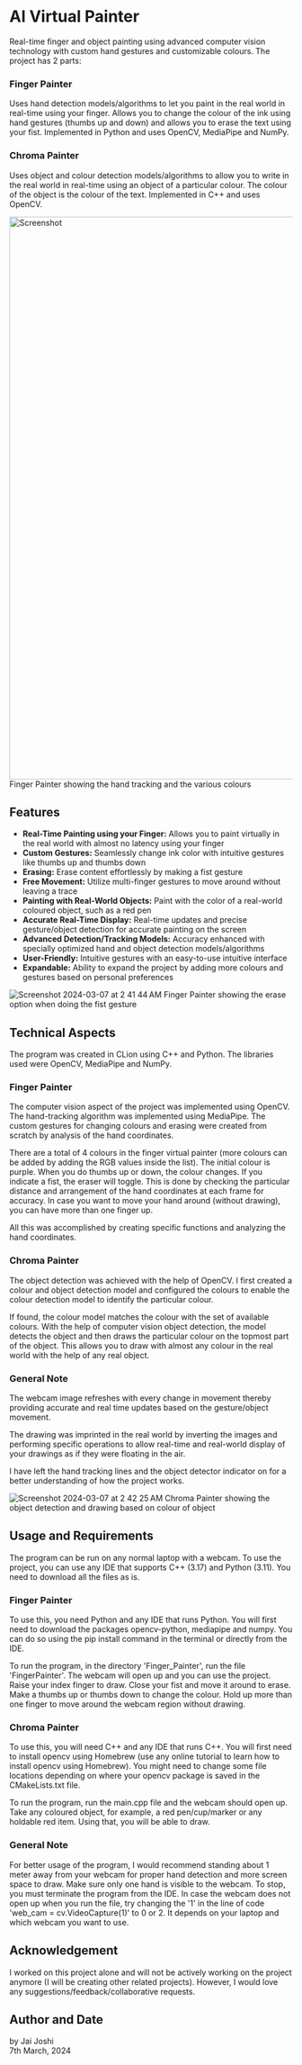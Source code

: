 # AI Virtual Painter

Real-time finger and object painting using advanced computer vision technology with custom hand gestures and customizable colours.
The project has 2 parts:

### Finger Painter
Uses hand detection models/algorithms to let you paint in the real 
world in real-time using your finger. Allows you to change the colour of the ink using hand gestures (thumbs up 
and down) and allows you to erase the text using your fist.
Implemented in Python and uses OpenCV, MediaPipe and NumPy.

### Chroma Painter
Uses object and colour detection models/algorithms to allow you to write in the real world in real-time using an object 
of a particular colour. The colour of the object is the colour of the text.
Implemented in C++ and uses OpenCV.

<img src="https://github.com/Jai0212/AI-Virtual-Painter/assets/86296165/4e552f5c-e403-4f1c-b140-a014d1478a5c" alt="Screenshot" width="1000">
Finger Painter showing the hand tracking and the various colours

## Features
- **Real-Time Painting using your Finger:** Allows you to paint virtually in the real world with almost no latency using
your finger
- **Custom Gestures:** Seamlessly change ink color with intuitive gestures like thumbs up and thumbs down
- **Erasing:** Erase content effortlessly by making a fist gesture
- **Free Movement:** Utilize multi-finger gestures to move around without leaving a trace
- **Painting with Real-World Objects:** Paint with the color of a real-world coloured object, such as a red pen
- **Accurate Real-Time Display:** Real-time updates and precise gesture/object detection for accurate painting on the screen
- **Advanced Detection/Tracking Models:** Accuracy enhanced with specially optimized hand and object detection models/algorithms
- **User-Friendly:** Intuitive gestures with an easy-to-use intuitive interface
- **Expandable:** Ability to expand the project by adding more colours and gestures based on personal preferences


![Screenshot 2024-03-07 at 2 41 44 AM](https://github.com/Jai0212/AI-Virtual-Painter/assets/86296165/d8b75c81-f2fc-4ba2-906a-dd0cebb48415)
Finger Painter showing the erase option when doing the fist gesture

## Technical Aspects
The program was created in CLion using C++ and Python. The libraries used were OpenCV, MediaPipe and NumPy.

### Finger Painter
The computer vision aspect of the project was implemented using OpenCV.
The hand-tracking algorithm was implemented using MediaPipe. The custom gestures
for changing colours and erasing were created from scratch by analysis of the hand 
coordinates.

There are a total of 4 colours in the finger virtual painter (more colours can be added 
by adding the RGB values inside the list). The initial colour is purple. When you do thumbs up or down,
the colour changes. If you indicate a fist, the eraser will toggle. This is done by checking the
particular distance and arrangement of the hand coordinates at each frame for accuracy. 
In case you want to move your hand around (without drawing), you can have more than one finger up.  

All this was accomplished by creating specific functions and analyzing the hand coordinates.

### Chroma Painter
The object detection was achieved with the help of OpenCV.
I first created a colour and object detection model and configured the colours to enable the colour 
detection model to identify the particular colour.

If found, the colour model matches the colour with the set of available colours. With the help of
computer vision object detection, the model detects the object and then draws the particular colour on
the topmost part of the object. This allows you to draw with almost any colour in the real world with the
help of any real object.

### General Note
The webcam image refreshes with every change in movement thereby providing accurate and real time updates based
on the gesture/object movement.

The drawing was imprinted in the real world by inverting the images and performing specific operations
to allow real-time and real-world display of your drawings as if they were floating in the air.

I have left the hand tracking lines and the object detector indicator on for a better understanding of how
the project works.

![Screenshot 2024-03-07 at 2 42 25 AM](https://github.com/Jai0212/AI-Virtual-Painter/assets/86296165/484ec2df-46cb-4e20-bce0-612e27a7fd07)
Chroma Painter showing the object detection and drawing based on colour of object

## Usage and Requirements
The program can be run on any normal laptop with a webcam. To use the project, you can use any IDE that 
supports C++ (3.17) and Python (3.11). You need to download all the files as is.

### Finger Painter
To use this, you need Python and any IDE that runs Python. You will first need to download the packages
opencv-python, mediapipe and numpy. You can do so using the pip install command in the terminal or 
directly from the IDE.

To run the program, in the directory 'Finger_Painter', run the file 'FingerPainter'. The webcam
will open up and you can use the project. Raise your index finger to draw. Close your fist and move it 
around to erase. Make a thumbs up or thumbs down to change the colour. Hold up more than one finger 
to move around the webcam region without drawing.

### Chroma Painter
To use this, you will need C++ and any IDE that runs C++. You will first need to install opencv using
Homebrew (use any online tutorial to learn how to install opencv using Homebrew). You might need to 
change some file locations depending on where your opencv package is saved in the CMakeLists.txt file.

To run the program, run the main.cpp file and the webcam should open up. Take any coloured object, for
example, a red pen/cup/marker or any holdable red item. Using that, you will be able to draw.

### General Note

For better usage of the program, I would recommend standing about 1 meter away from your webcam for
proper hand detection and more screen space to draw. Make sure only one hand is visible to the webcam. 
To stop, you must terminate the program from the IDE.
In case the webcam does not open up when you run the file, try changing the '1' in the line of code
'web_cam = cv.VideoCapture(1)' to 0 or 2. It depends on your laptop and which webcam you want to use.

## Acknowledgement
I worked on this project alone and will not be actively working on the project anymore 
(I will be creating other related projects). However, I would love any suggestions/feedback/collaborative requests.

## Author and Date
by Jai Joshi  
7th March, 2024
